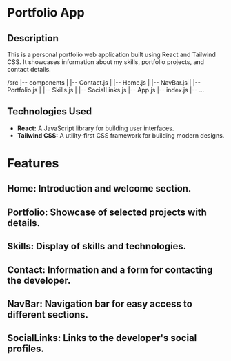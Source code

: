 # Portfolio App

## Description

This is a personal portfolio web application built using React and Tailwind CSS. It showcases information about  my skills, portfolio projects, and contact details.

/src
|-- components
|   |-- Contact.js
|   |-- Home.js
|   |-- NavBar.js
|   |-- Portfolio.js
|   |-- Skills.js
|   |-- SocialLinks.js
|-- App.js
|-- index.js
|-- ...


## Technologies Used

- **React:** A JavaScript library for building user interfaces.
- **Tailwind CSS:** A utility-first CSS framework for building modern designs.


# Features

## Home: Introduction and welcome section.

## Portfolio: Showcase of selected projects with details.

## Skills: Display of skills and technologies.

## Contact: Information and a form for contacting the developer.

## NavBar: Navigation bar for easy access to different sections.

## SocialLinks: Links to the developer's social profiles.
